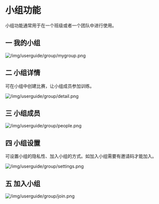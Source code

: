 
# 小组功能

小组功能通常用于在一个班级或者一个团队中进行使用。

## 一 我的小组

![/img/userguide/group/mygroup.png](/img/userguide/group/mygroup.png)

## 二 小组详情

可在小组中创建比赛，让小组成员参加训练。

![/img/userguide/group/detail.png](/img/userguide/group/detail.png)

## 三 小组成员

![/img/userguide/group/people.png](/img/userguide/group/people.png)

## 四 小组设置

可设置小组的隐私性、加入小组的方式。如加入小组需要有邀请码才能加入。

![/img/userguide/group/settings.png](/img/userguide/group/settings.png)

## 五 加入小组

![/img/userguide/group/join.png](/img/userguide/group/join.png)
